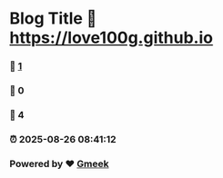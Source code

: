 # Blog Title :link: https://love100g.github.io 
### :page_facing_up: [1](https://love100g.github.io/tag.html) 
### :speech_balloon: 0 
### :hibiscus: 4 
### :alarm_clock: 2025-08-26 08:41:12 
### Powered by :heart: [Gmeek](https://github.com/Meekdai/Gmeek)
